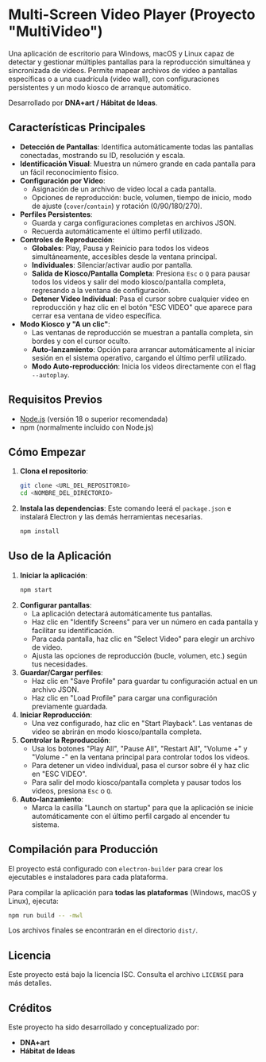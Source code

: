 # Multi-Screen Video Player (Proyecto "MultiVideo")

Una aplicación de escritorio para Windows, macOS y Linux capaz de detectar y gestionar múltiples pantallas para la reproducción simultánea y sincronizada de videos. Permite mapear archivos de video a pantallas específicas o a una cuadrícula (video wall), con configuraciones persistentes y un modo kiosco de arranque automático.

Desarrollado por **DNA+art / Hábitat de Ideas**.

## Características Principales

- **Detección de Pantallas**: Identifica automáticamente todas las pantallas conectadas, mostrando su ID, resolución y escala.
- **Identificación Visual**: Muestra un número grande en cada pantalla para un fácil reconocimiento físico.
- **Configuración por Video**:
  - Asignación de un archivo de video local a cada pantalla.
  - Opciones de reproducción: bucle, volumen, tiempo de inicio, modo de ajuste (`cover`/`contain`) y rotación (0/90/180/270).
- **Perfiles Persistentes**:
  - Guarda y carga configuraciones completas en archivos JSON.
  - Recuerda automáticamente el último perfil utilizado.
- **Controles de Reproducción**:
  - **Globales**: Play, Pausa y Reinicio para todos los videos simultáneamente, accesibles desde la ventana principal.
  - **Individuales**: Silenciar/activar audio por pantalla.
  - **Salida de Kiosco/Pantalla Completa**: Presiona `Esc` o `Q` para pausar todos los videos y salir del modo kiosco/pantalla completa, regresando a la ventana de configuración.
  - **Detener Video Individual**: Pasa el cursor sobre cualquier video en reproducción y haz clic en el botón "ESC VIDEO" que aparece para cerrar esa ventana de video específica.
- **Modo Kiosco y "A un clic"**:
  - Las ventanas de reproducción se muestran a pantalla completa, sin bordes y con el cursor oculto.
  - **Auto-lanzamiento**: Opción para arrancar automáticamente al iniciar sesión en el sistema operativo, cargando el último perfil utilizado.
  - **Modo Auto-reproducción**: Inicia los videos directamente con el flag `--autoplay`.

## Requisitos Previos

- [Node.js](https://nodejs.org/) (versión 18 o superior recomendada)
- npm (normalmente incluido con Node.js)

## Cómo Empezar

1.  **Clona el repositorio**:
    ```bash
    git clone <URL_DEL_REPOSITORIO>
    cd <NOMBRE_DEL_DIRECTORIO>
    ```

2.  **Instala las dependencias**:
    Este comando leerá el `package.json` e instalará Electron y las demás herramientas necesarias.
    ```bash
    npm install
    ```

## Uso de la Aplicación

1.  **Iniciar la aplicación**:
    ```bash
    npm start
    ```
2.  **Configurar pantallas**:
    - La aplicación detectará automáticamente tus pantallas.
    - Haz clic en "Identify Screens" para ver un número en cada pantalla y facilitar su identificación.
    - Para cada pantalla, haz clic en "Select Video" para elegir un archivo de video.
    - Ajusta las opciones de reproducción (bucle, volumen, etc.) según tus necesidades.
3.  **Guardar/Cargar perfiles**:
    - Haz clic en "Save Profile" para guardar tu configuración actual en un archivo JSON.
    - Haz clic en "Load Profile" para cargar una configuración previamente guardada.
4.  **Iniciar Reproducción**:
    - Una vez configurado, haz clic en "Start Playback". Las ventanas de video se abrirán en modo kiosco/pantalla completa.
5.  **Controlar la Reproducción**:
    - Usa los botones "Play All", "Pause All", "Restart All", "Volume +" y "Volume -" en la ventana principal para controlar todos los videos.
    - Para detener un video individual, pasa el cursor sobre él y haz clic en "ESC VIDEO".
    - Para salir del modo kiosco/pantalla completa y pausar todos los videos, presiona `Esc` o `Q`.
6.  **Auto-lanzamiento**:
    - Marca la casilla "Launch on startup" para que la aplicación se inicie automáticamente con el último perfil cargado al encender tu sistema.

## Compilación para Producción

El proyecto está configurado con `electron-builder` para crear los ejecutables e instaladores para cada plataforma.

Para compilar la aplicación para **todas las plataformas** (Windows, macOS y Linux), ejecuta:

```bash
npm run build -- -mwl
```

Los archivos finales se encontrarán en el directorio `dist/`.

## Licencia

Este proyecto está bajo la licencia ISC. Consulta el archivo `LICENSE` para más detalles.

## Créditos

Este proyecto ha sido desarrollado y conceptualizado por:

-   **DNA+art**
-   **Hábitat de Ideas**